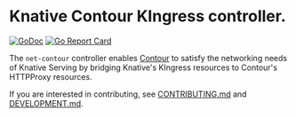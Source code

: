 # Knative Contour KIngress controller.

[![GoDoc](https://godoc.org/knative.dev/net-contour?status.svg)](https://godoc.org/knative.dev/net-contour)
[![Go Report Card](https://goreportcard.com/badge/knative/net-contour)](https://goreportcard.com/report/knative/net-contour)

The `net-contour` controller enables [Contour](https://projectcontour.io) to satisfy the networking
needs of Knative Serving by bridging Knative's KIngress resources to Contour's HTTPProxy resources.

If you are interested in contributing, see [CONTRIBUTING.md](./CONTRIBUTING.md)
and [DEVELOPMENT.md](./DEVELOPMENT.md).
